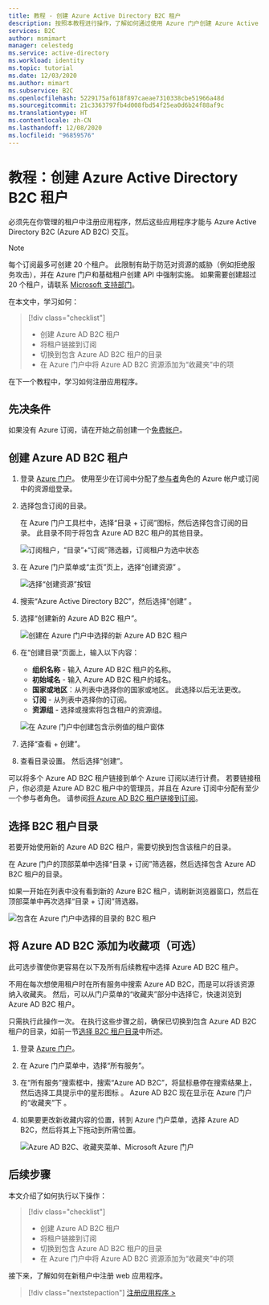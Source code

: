 ```yaml
---
title: 教程 - 创建 Azure Active Directory B2C 租户
description: 按照本教程进行操作，了解如何通过使用 Azure 门户创建 Azure Active Directory B2C 租户来准备注册应用程序。
services: B2C
author: msmimart
manager: celestedg
ms.service: active-directory
ms.workload: identity
ms.topic: tutorial
ms.date: 12/03/2020
ms.author: mimart
ms.subservice: B2C
ms.openlocfilehash: 5229175af618f897caeae7310338cbe51966a48d
ms.sourcegitcommit: 21c3363797fb4d008fbd54f25ea0d6b24f88af9c
ms.translationtype: HT
ms.contentlocale: zh-CN
ms.lasthandoff: 12/08/2020
ms.locfileid: "96859576"
---
```

# <a name="tutorial-create-an-azure-active-directory-b2c-tenant"></a>教程：创建 Azure Active Directory B2C 租户

必须先在你管理的租户中注册应用程序，然后这些应用程序才能与 Azure Active Directory B2C (Azure AD B2C) 交互。 

> [!NOTE]
> 每个订阅最多可创建 20 个租户。 此限制有助于防范对资源的威胁（例如拒绝服务攻击），并在 Azure 门户和基础租户创建 API 中强制实施。 如果需要创建超过 20 个租户，请联系 [Microsoft 支持部门](support-options.md)。

在本文中，学习如何：

> [!div class="checklist"]
> * 创建 Azure AD B2C 租户
> * 将租户链接到订阅
> * 切换到包含 Azure AD B2C 租户的目录
> * 在 Azure 门户中将 Azure AD B2C 资源添加为“收藏夹”中的项

在下一个教程中，学习如何注册应用程序。

## <a name="prerequisites"></a>先决条件

如果没有 Azure 订阅，请在开始之前创建一个[免费帐户](https://azure.microsoft.com/free/?WT.mc_id=A261C142F)。

## <a name="create-an-azure-ad-b2c-tenant"></a>创建 Azure AD B2C 租户

1. 登录 [Azure 门户](https://portal.azure.com/)。 使用至少在订阅中分配了[参与者](../role-based-access-control/built-in-roles.md)角色的 Azure 帐户或订阅中的资源组登录。

1. 选择包含订阅的目录。

    在 Azure 门户工具栏中，选择“目录 + 订阅”图标，然后选择包含订阅的目录。 此目录不同于将包含 Azure AD B2C 租户的其他目录。

    ![订阅租户，“目录”+“订阅”筛选器，订阅租户为选中状态](media/tutorial-create-tenant/portal-01-pick-directory.png)

1. 在 Azure 门户菜单或“主页”页上，选择“创建资源” 。

   ![选择“创建资源”按钮](media/tutorial-create-tenant/create-a-resource.png)

1. 搜索“Azure Active Directory B2C”，然后选择“创建” 。
2. 选择“创建新的 Azure AD B2C 租户”。

    ![创建在 Azure 门户中选择的新 Azure AD B2C 租户](media/tutorial-create-tenant/portal-02-create-tenant.png)

1. 在“创建目录”页面上，输入以下内容：

   - **组织名称** - 输入 Azure AD B2C 租户的名称。
   - **初始域名** - 输入 Azure AD B2C 租户的域名。
   - **国家或地区**：从列表中选择你的国家或地区。 此选择以后无法更改。
   - **订阅** - 从列表中选择你的订阅。
   - **资源组** - 选择或搜索将包含租户的资源组。

    ![在 Azure 门户中创建包含示例值的租户窗体](media/tutorial-create-tenant/review-and-create-tenant.png)

1. 选择“查看 + 创建”。
1. 查看目录设置。 然后选择“创建”。

可以将多个 Azure AD B2C 租户链接到单个 Azure 订阅以进行计费。 若要链接租户，你必须是 Azure AD B2C 租户中的管理员，并且在 Azure 订阅中分配有至少一个参与者角色。 请参阅[将 Azure AD B2C 租户链接到订阅](billing.md#link-an-azure-ad-b2c-tenant-to-a-subscription)。

## <a name="select-your-b2c-tenant-directory"></a>选择 B2C 租户目录

若要开始使用新的 Azure AD B2C 租户，需要切换到包含该租户的目录。

在 Azure 门户的顶部菜单中选择“目录 + 订阅”筛选器，然后选择包含 Azure AD B2C 租户的目录。

如果一开始在列表中没有看到新的 Azure B2C 租户，请刷新浏览器窗口，然后在顶部菜单中再次选择“目录 + 订阅”筛选器。

![包含在 Azure 门户中选择的目录的 B2C 租户](media/tutorial-create-tenant/portal-07-select-tenant-directory.png)

## <a name="add-azure-ad-b2c-as-a-favorite-optional"></a>将 Azure AD B2C 添加为收藏项（可选）

此可选步骤使你更容易在以下及所有后续教程中选择 Azure AD B2C 租户。

不用在每次想使用租户时在所有服务中搜索 Azure AD B2C，而是可以将该资源纳入收藏夹。 然后，可以从门户菜单的“收藏夹”部分中选择它，快速浏览到 Azure AD B2C 租户。

只需执行此操作一次。 在执行这些步骤之前，确保已切换到包含 Azure AD B2C 租户的目录，如前一节[选择 B2C 租户目录](#select-your-b2c-tenant-directory)中所述。

1. 登录 [Azure 门户](https://portal.azure.com)。
1. 在 Azure 门户菜单中，选择“所有服务”。
1. 在“所有服务”搜索框中，搜索“Azure AD B2C”，将鼠标悬停在搜索结果上，然后选择工具提示中的星形图标 。 Azure AD B2C 现在显示在 Azure 门户的“收藏夹”下 。
1. 如果要更改新收藏内容的位置，转到 Azure 门户菜单，选择 Azure AD B2C，然后将其上下拖动到所需位置。

    ![Azure AD B2C、收藏夹菜单、Microsoft Azure 门户](media/tutorial-create-tenant/portal-08-b2c-favorite.png)

## <a name="next-steps"></a>后续步骤

本文介绍了如何执行以下操作：

> [!div class="checklist"]
> * 创建 Azure AD B2C 租户
> * 将租户链接到订阅
> * 切换到包含 Azure AD B2C 租户的目录
> * 在 Azure 门户中将 Azure AD B2C 资源添加为“收藏夹”中的项

接下来，了解如何在新租户中注册 web 应用程序。

> [!div class="nextstepaction"]
> [注册应用程序 >](tutorial-register-applications.md)
